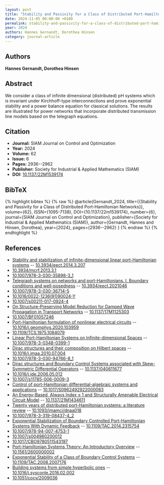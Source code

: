 ```yaml
---
layout: post
title: "Stability and Passivity for a Class of Distributed Port-Hamiltonian Networks"
date: 2024-11-05 00:00:00 +0100
permalink: stability-and-passivity-for-a-class-of-distributed-port-hamiltonian-networks
year: 2024
authors: Hannes Gernandt, Dorothea Hinsen
category: journal-article
---
```

 
## Authors
**Hannes Gernandt, Dorothea Hinsen**
 
## Abstract
We consider a class of infinite dimensional (distributed) pH systems which is invariant under Kirchhoff-type interconnections and prove exponential stability and a power balance equation for classical solutions. The results are illustrated for power networks that incorporate distributed transmission line models based on the telegraph equations.
 
## Citation
- **Journal:** SIAM Journal on Control and Optimization
- **Year:** 2024
- **Volume:** 62
- **Issue:** 6
- **Pages:** 2936--2962
- **Publisher:** Society for Industrial & Applied Mathematics (SIAM)
- **DOI:** [10.1137/22M1539174](https://doi.org/10.1137/22M1539174)
 
## BibTeX
{% highlight bibtex %}
{% raw %}
@article{Gernandt_2024,
  title={{Stability and Passivity for a Class of Distributed Port-Hamiltonian Networks}},
  volume={62},
  ISSN={1095-7138},
  DOI={10.1137/22m1539174},
  number={6},
  journal={SIAM Journal on Control and Optimization},
  publisher={Society for Industrial & Applied Mathematics (SIAM)},
  author={Gernandt, Hannes and Hinsen, Dorothea},
  year={2024},
  pages={2936--2962}
}
{% endraw %}
{% endhighlight %}
 
## References
- [Stability and stabilization of infinite-dimensional linear port-Hamiltonian systems](stability-and-stabilization-of-infinite-dimensional-linear-port-hamiltonian-systems) -- [10.3934/eect.2014.3.207](https://doi.org/10.3934/eect.2014.3.207)
- [10.3934/mcrf.2013.3.1](https://doi.org/10.3934/mcrf.2013.3.1)
- [10.1007/978-3-030-35898-3_1](https://doi.org/10.1007/978-3-030-35898-3_1)
- [Telegraph systems on networks and port-Hamiltonians. I. Boundary conditions and well-posedness](telegraph-systems-on-networks-and-port-hamiltonians-i-boundary-conditions-and-well-posedness) -- [10.3934/eect.2021046](https://doi.org/10.3934/eect.2021046)
- [10.1007/978-3-030-36714-5](https://doi.org/10.1007/978-3-030-36714-5)
- [10.1016/0022-1236(91)90024-Y](https://doi.org/10.1016/0022-1236(91)90024-Y)
- [10.1007/s00211-017-0924-4](https://doi.org/10.1007/s00211-017-0924-4)
- [On Structure-Preserving Model Reduction for Damped Wave Propagation in Transport Networks](on-structure-preserving-model-reduction-for-damped-wave-propagation-in-transport-networks) -- [10.1137/17M1125303](https://doi.org/10.1137/17M1125303)
- [10.1007/BF01057246](https://doi.org/10.1007/BF01057246)
- [Port-Hamiltonian formulation of nonlinear electrical circuits](port-hamiltonian-formulation-of-nonlinear-electrical-circuits) -- [10.1016/j.geomphys.2020.103959](https://doi.org/10.1016/j.geomphys.2020.103959)
- [10.1109/TCS.1975.1084079](https://doi.org/10.1109/TCS.1975.1084079)
- [Linear Port-Hamiltonian Systems on Infinite-dimensional Spaces](linear-port-hamiltonian-systems-on-infinite-dimensional-spaces) -- [10.1007/978-3-0348-0399-1](https://doi.org/10.1007/978-3-0348-0399-1)
- [Dirac structures and their composition on Hilbert spaces](dirac-structures-and-their-composition-on-hilbert-spaces) -- [10.1016/j.jmaa.2010.07.004](https://doi.org/10.1016/j.jmaa.2010.07.004)
- [10.1007/978-3-030-94766-8_1](https://doi.org/10.1007/978-3-030-94766-8_1)
- [Dirac structures and Boundary Control Systems associated with Skew-Symmetric Differential Operators](dirac-structures-and-boundary-control-systems-associated-with-skew-symmetric-differential-operators) -- [10.1137/040611677](https://doi.org/10.1137/040611677)
- [10.1016/j.jde.2006.05.012](https://doi.org/10.1016/j.jde.2006.05.012)
- [10.1007/s11785-006-0009-3](https://doi.org/10.1007/s11785-006-0009-3)
- [Control of port-Hamiltonian differential-algebraic systems and applications](control-of-port-hamiltonian-differential-algebraic-systems-and-applications) -- [10.1017/S0962492922000083](https://doi.org/10.1017/S0962492922000083)
- [An Energy-Based, Always Index $\leq$ 1 and Structurally Amenable Electrical Circuit Model](an-energy-based-always-index-leq-1-and-structurally-amenable-electrical-circuit-model) -- [10.1137/21M1434611](https://doi.org/10.1137/21M1434611)
- [Twenty years of distributed port-Hamiltonian systems: a literature review](twenty-years-of-distributed-port-hamiltonian-systems-a-literature-review) -- [10.1093/imamci/dnaa018](https://doi.org/10.1093/imamci/dnaa018)
- [10.1007/978-3-319-08437-4_2](https://doi.org/10.1007/978-3-319-08437-4_2)
- [Exponential Stabilization of Boundary Controlled Port-Hamiltonian Systems With Dynamic Feedback](exponential-stabilization-of-boundary-controlled-port-hamiltonian-systems-with-dynamic-feedback) -- [10.1109/TAC.2014.2315754](https://doi.org/10.1109/TAC.2014.2315754)
- [10.1007/978-94-007-4753-1](https://doi.org/10.1007/978-94-007-4753-1)
- [10.1007/s004980200012](https://doi.org/10.1007/s004980200012)
- [10.1017/CBO9780511543197](https://doi.org/10.1017/CBO9780511543197)
- [Port-Hamiltonian Systems Theory: An Introductory Overview](port-hamiltonian-systems-theory-an-introductory-overview-journal) -- [10.1561/2600000002](https://doi.org/10.1561/2600000002)
- [Exponential Stability of a Class of Boundary Control Systems](exponential-stability-of-a-class-of-boundary-control-systems) -- [10.1109/TAC.2008.2007176](https://doi.org/10.1109/TAC.2008.2007176)
- [Building systems from simple hyperbolic ones](building-systems-from-simple-hyperbolic-ones) -- [10.1016/j.sysconle.2016.02.002](https://doi.org/10.1016/j.sysconle.2016.02.002)
- [10.1051/cocv/2009036](https://doi.org/10.1051/cocv/2009036)

